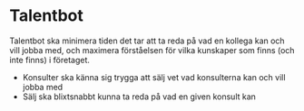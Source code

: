 # Talentbot

Talentbot ska minimera tiden det tar att ta reda på vad en kollega kan och vill jobba med, och maximera förståelsen för vilka kunskaper som finns (och inte finns) i företaget.

* Konsulter ska känna sig trygga att sälj vet vad konsulterna kan och vill jobba med
* Sälj ska blixtsnabbt kunna ta reda på vad en given konsult kan
